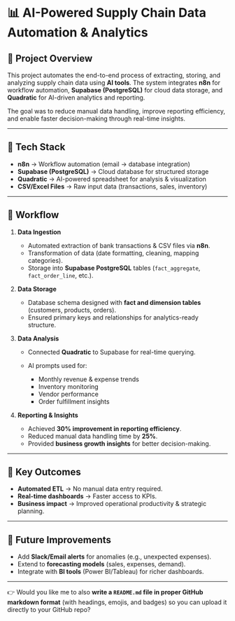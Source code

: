 # 📊 AI-Powered Supply Chain Data Automation & Analytics

## 🔹 Project Overview

This project automates the end-to-end process of extracting, storing, and analyzing supply chain data using **AI tools**. The system integrates **n8n** for workflow automation, **Supabase (PostgreSQL)** for cloud data storage, and **Quadratic** for AI-driven analytics and reporting.

The goal was to reduce manual data handling, improve reporting efficiency, and enable faster decision-making through real-time insights.

---

## 🔹 Tech Stack

* **n8n** → Workflow automation (email → database integration)
* **Supabase (PostgreSQL)** → Cloud database for structured storage
* **Quadratic** → AI-powered spreadsheet for analysis & visualization
* **CSV/Excel Files** → Raw input data (transactions, sales, inventory)

---

## 🔹 Workflow

1. **Data Ingestion**

   * Automated extraction of bank transactions & CSV files via **n8n**.
   * Transformation of data (date formatting, cleaning, mapping categories).
   * Storage into **Supabase PostgreSQL** tables (`fact_aggregate`, `fact_order_line`, etc.).

2. **Data Storage**

   * Database schema designed with **fact and dimension tables** (customers, products, orders).
   * Ensured primary keys and relationships for analytics-ready structure.

3. **Data Analysis**

   * Connected **Quadratic** to Supabase for real-time querying.
   * AI prompts used for:

     * Monthly revenue & expense trends
     * Inventory monitoring
     * Vendor performance
     * Order fulfillment insights

4. **Reporting & Insights**

   * Achieved **30% improvement in reporting efficiency**.
   * Reduced manual data handling time by **25%**.
   * Provided **business growth insights** for better decision-making.

---

## 🔹 Key Outcomes

* **Automated ETL** → No manual data entry required.
* **Real-time dashboards** → Faster access to KPIs.
* **Business impact** → Improved operational productivity & strategic planning.

---

## 🔹 Future Improvements

* Add **Slack/Email alerts** for anomalies (e.g., unexpected expenses).
* Extend to **forecasting models** (sales, expenses, demand).
* Integrate with **BI tools** (Power BI/Tableau) for richer dashboards.

---


👉 Would you like me to also **write a `README.md` file in proper GitHub markdown format** (with headings, emojis, and badges) so you can upload it directly to your GitHub repo?
